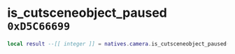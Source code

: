 # is_cutsceneobject_paused `0xD5C66699`

```lua
local result --[[ integer ]] = natives.camera.is_cutsceneobject_paused(_unk0 --[[ integer ]])
```